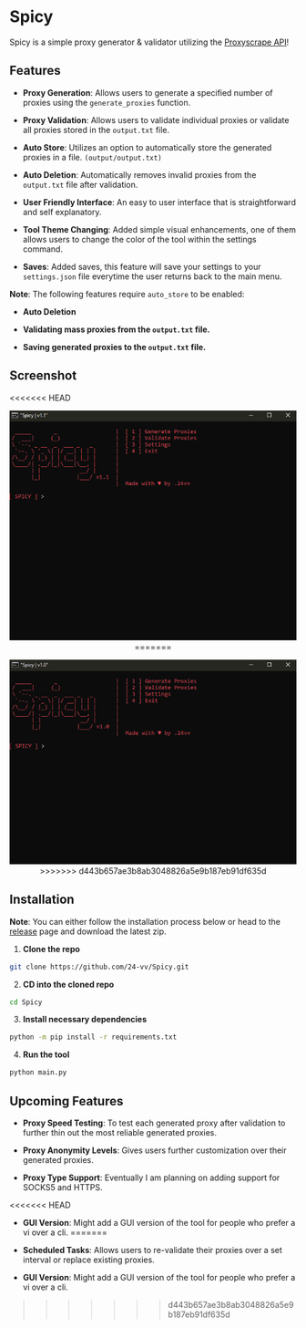 # Spicy

Spicy is a simple proxy generator & validator utilizing the [Proxyscrape API](https://docs.proxyscrape.com/)!

## Features

- **Proxy Generation**: Allows users to generate a specified number of proxies using the ``generate_proxies`` function.

- **Proxy Validation**: Allows users to validate individual proxies or validate all proxies stored in the ``output.txt`` file.

- **Auto Store**: Utilizes an option to automatically store the generated proxies in a file. ``(output/output.txt)``

- **Auto Deletion**: Automatically removes invalid proxies from the ``output.txt`` file after validation.

- **User Friendly Interface**: An easy to user interface that is straightforward and self explanatory.

- **Tool Theme Changing**: Added simple visual enhancements, one of them allows users to change the color of the tool within the settings command.

- **Saves**: Added saves, this feature will save your settings to your ``settings.json`` file everytime the user returns back to the main menu.

**Note**: The following features require ``auto_store`` to be enabled:

- **Auto Deletion**

- **Validating mass proxies from the ``output.txt`` file.**

- **Saving generated proxies to the ``output.txt`` file.**

## Screenshot

<<<<<<< HEAD
<p align="center">
  <img src="images/v1.1.PNG" alt="Logo">
=======

<p align="center">
  <img src="images/spicy-screenshot.PNG" alt="Logo">
>>>>>>> d443b657ae3b8ab3048826a5e9b187eb91df635d
</p>
</p>

## Installation 

**Note**: You can either follow the installation process below or head to the [release](https://github.com/24-vv/Spicy/releases) page and download the latest zip.

1. **Clone the repo**

```sh
git clone https://github.com/24-vv/Spicy.git
```

2. **CD into the cloned repo**

```sh
cd Spicy
```

3. **Install necessary dependencies**

```sh
python -m pip install -r requirements.txt
```

4. **Run the tool**

```sh
python main.py
```
## Upcoming Features

- **Proxy Speed Testing**: To test each generated proxy after validation to further thin out the most reliable generated proxies. 

- **Proxy Anonymity Levels**: Gives users further customization over their generated proxies.

- **Proxy Type Support**: Eventually I am planning on adding support for SOCKS5 and HTTPS. 

<<<<<<< HEAD
- **GUI Version**: Might add a GUI version of the tool for people who prefer a vi over a cli.
=======
- **Scheduled Tasks**: Allows users to re-validate their proxies over a set interval or replace existing proxies.

- **GUI Version**: Might add a GUI version of the tool for people who prefer a vi over a cli.
>>>>>>> d443b657ae3b8ab3048826a5e9b187eb91df635d
